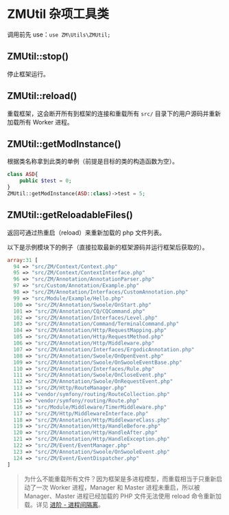 # ZMUtil 杂项工具类

调用前先 use：`use ZM\Utils\ZMUtil;`

## ZMUtil::stop()

停止框架运行。

## ZMUtil::reload()

重载框架，这会断开所有到框架的连接和重载所有 `src/` 目录下的用户源码并重新加载所有 Worker 进程。

## ZMUtil::getModInstance()

根据类名称拿到此类的单例（前提是目标的类的构造函数为空）。

```php
class ASD{
    public $test = 0;
}
ZMUtil::getModInstance(ASD::class)->test = 5;
```

## ZMUtil::getReloadableFiles()

返回可通过热重启（reload）来重新加载的 php 文件列表。

以下是示例模块下的例子（直接拉取最新的框架源码并运行框架后获取的）。

```php
array:31 [
  94 => "src/ZM/Context/Context.php"
  95 => "src/ZM/Context/ContextInterface.php"
  96 => "src/ZM/Annotation/AnnotationParser.php"
  97 => "src/Custom/Annotation/Example.php"
  98 => "src/ZM/Annotation/Interfaces/CustomAnnotation.php"
  99 => "src/Module/Example/Hello.php"
  100 => "src/ZM/Annotation/Swoole/OnStart.php"
  101 => "src/ZM/Annotation/CQ/CQCommand.php"
  102 => "src/ZM/Annotation/Interfaces/Level.php"
  103 => "src/ZM/Annotation/Command/TerminalCommand.php"
  104 => "src/ZM/Annotation/Http/RequestMapping.php"
  105 => "src/ZM/Annotation/Http/RequestMethod.php"
  106 => "src/ZM/Annotation/Http/Middleware.php"
  107 => "src/ZM/Annotation/Interfaces/ErgodicAnnotation.php"
  108 => "src/ZM/Annotation/Swoole/OnOpenEvent.php"
  109 => "src/ZM/Annotation/Swoole/OnSwooleEventBase.php"
  110 => "src/ZM/Annotation/Interfaces/Rule.php"
  111 => "src/ZM/Annotation/Swoole/OnCloseEvent.php"
  112 => "src/ZM/Annotation/Swoole/OnRequestEvent.php"
  113 => "src/ZM/Http/RouteManager.php"
  114 => "vendor/symfony/routing/RouteCollection.php"
  115 => "vendor/symfony/routing/Route.php"
  116 => "src/Module/Middleware/TimerMiddleware.php"
  117 => "src/ZM/Http/MiddlewareInterface.php"
  118 => "src/ZM/Annotation/Http/MiddlewareClass.php"
  119 => "src/ZM/Annotation/Http/HandleBefore.php"
  120 => "src/ZM/Annotation/Http/HandleAfter.php"
  121 => "src/ZM/Annotation/Http/HandleException.php"
  122 => "src/ZM/Event/EventManager.php"
  123 => "src/ZM/Annotation/Swoole/OnSwooleEvent.php"
  124 => "src/ZM/Event/EventDispatcher.php"
]
```

> 为什么不能重载所有文件？因为框架是多进程模型，而重载相当于只重新启动了一次 Worker 进程，Manager 和 Master 进程未重启，所以被 Manager、Master 进程已经加载的 PHP 文件无法使用 reload 命令重新加载。详见 [进阶 - 进程间隔离](/advanced/multi-process/#_5)。

